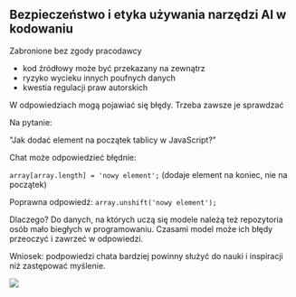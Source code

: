 ## Bezpieczeństwo i etyka używania narzędzi AI w kodowaniu



Zabronione bez zgody pracodawcy

* kod źródłowy może być przekazany na zewnątrz
* ryzyko wycieku innych poufnych danych
* kwestia regulacji praw autorskich
  



W odpowiedziach mogą pojawiać się błędy. Trzeba zawsze je sprawdzać




Na pytanie: 

"Jak dodać element na początek tablicy w JavaScript?"

Chat może odpowiedzieć błędnie: 

```array[array.length] = 'nowy element';``` (dodaje element na koniec, nie na początek)

Poprawna odpowiedź: ```array.unshift('nowy element');```



Dlaczego? Do danych, na których uczą się modele należą też repozytoria osób mało biegłych w programowaniu. Czasami model może ich błędy przeoczyć i zawrzeć w odpowiedzi.




Wniosek: podpowiedzi chata bardziej powinny służyć do nauki i inspiracji niż zastępować myślenie.

![](img/ostrzezenie.png)<!-- .element: style="width: 35%" -->


